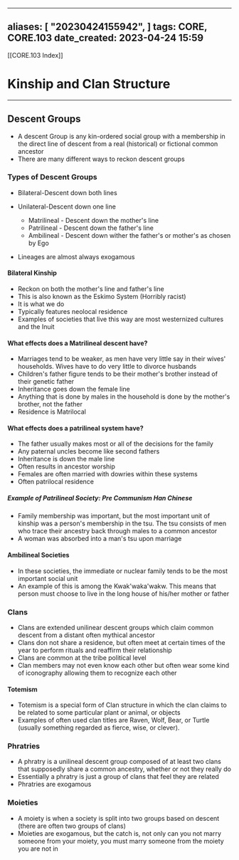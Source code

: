 
---
aliases: [ "20230424155942",  ]
tags: CORE, CORE.103
date_created: 2023-04-24 15:59
---
[[CORE.103 Index]]
# Kinship and Clan Structure
---
## Descent Groups
- A descent Group is any kin-ordered social group with a membership in the direct line of descent from a real (historical) or fictional common ancestor
- There are many different ways to reckon descent groups

### Types of Descent Groups
- Bilateral-Descent down both lines
- Unilateral-Descent down one line
	- Matrilineal - Descent down the mother's line
	- Patrilineal - Descent down the father's line
	- Ambilineal - Descent down wither the father's or mother's as chosen by Ego

- Lineages are almost always exogamous

#### Bilateral Kinship
- Reckon on both the mother's line and father's line
- This is also known as the Eskimo System (Horribly racist)
- It is what we do
- Typically features neolocal residence
- Examples of societies that live this way are most westernized cultures and the Inuit

#### What effects does a Matrilineal descent have?
- Marriages tend to be weaker, as men have very little say in their wives' households. Wives have to do very little to divorce husbands
- Children's father figure tends to be their mother's brother instead of their genetic father
- Inheritance goes down the female line
- Anything that is done by males in the household is done by the mother's brother, not the father
- Residence is Matrilocal

#### What effects does a patrilineal system have?
- The father usually makes most or all of the decisions for the family
- Any paternal uncles become like second fathers
- Inheritance is down the male line
- Often results in ancestor worship
- Females are often married with dowries within these systems
- Often patrilocal residence

##### Example of Patrilineal Society: Pre Communism Han Chinese
- Family membership was important, but the most important unit of kinship was a person's membership in the tsu. The tsu consists of men who trace their ancestry back through males to a common ancestor
- A woman was absorbed into a man's tsu upon marriage

#### Ambilineal Societies
- In these societies, the immediate or nuclear family tends to be the most important social unit
- An example of this is among the Kwak'waka'wakw. This means that person must choose to live in the long house of his/her mother or father

### Clans
- Clans are extended unilinear descent groups which claim common descent from a distant often mythical ancestor
- Clans don not share a residence, but often meet at certain times of the year to perform rituals and reaffirm their relationship
- Clans are common at the tribe political level
- Clan members may not even know each other but often wear some kind of iconography allowing them to recognize each other

#### Totemism
- Totemism is a special form of Clan structure in which the clan claims to be related to some particular plant or animal, or objects
- Examples of often used clan titles are Raven, Wolf, Bear, or Turtle (usually something regarded as fierce, wise, or clever). 

### Phratries
- A phratry is a unilineal descent group composed of at least two clans that supposedly share a common ancestry, whether or not they really do
- Essentially a phratry is just a group of clans that feel they are related
- Phratries are exogamous

### Moieties
- A moiety is when a society is split into two groups based on descent (there are often two groups of clans)
- Moieties are exogamous, but the catch is, not only can you not marry someone from your moiety, you must marry someone from the moiety you are not in

